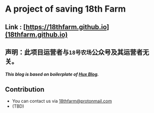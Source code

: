 # A project of saving 18th Farm

## Link : [https://18thfarm.github.io](18thfarm.github.io)

## **声明：此项目运营者与`18号农场`公众号及其运营者无关。**

##### This blog is based on boilerplate of [Hux Blog](https://github.com/Huxpro/huxpro.github.io).

## Contribution

- You can contact us via 18thfarm@protonmail.com
- (TBD)

